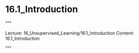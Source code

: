 # 16.1_Introduction

"""

Lecture: 16_Unsupervised_Learning/16.1_Introduction
Content: 16.1_Introduction

"""

